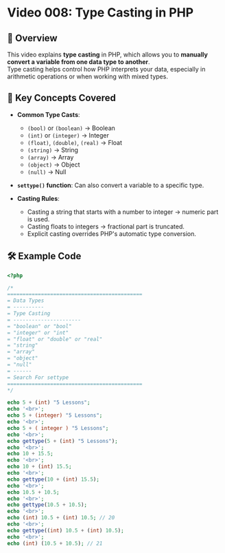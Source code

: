 # Video 008: Type Casting in PHP

## 📝 Overview

This video explains **type casting** in PHP, which allows you to **manually convert a variable from one data type to another**.  
Type casting helps control how PHP interprets your data, especially in arithmetic operations or when working with mixed types.

## 📌 Key Concepts Covered

- **Common Type Casts**:
  - `(bool)` or `(boolean)` → Boolean  
  - `(int)` or `(integer)` → Integer  
  - `(float)`, `(double)`, `(real)` → Float  
  - `(string)` → String  
  - `(array)` → Array  
  - `(object)` → Object  
  - `(null)` → Null  

- **`settype()` function**: Can also convert a variable to a specific type.  

- **Casting Rules**:
  - Casting a string that starts with a number to integer → numeric part is used.  
  - Casting floats to integers → fractional part is truncated.  
  - Explicit casting overrides PHP's automatic type conversion.

## 🛠️ Example Code

```php
<?php

/*
============================================
= Data Types
= ----------
= Type Casting
= ----------------------
= "boolean" or "bool"
= "integer" or "int"
= "float" or "double" or "real"
= "string"
= "array"
= "object"
= "null"
= ------
= Search For settype
============================================
*/

echo 5 + (int) "5 Lessons";
echo '<br>';
echo 5 + (integer) "5 Lessons";
echo '<br>';
echo 5 + ( integer ) "5 Lessons";
echo '<br>';
echo gettype(5 + (int) "5 Lessons");
echo '<br>';
echo 10 + 15.5;
echo '<br>';
echo 10 + (int) 15.5;
echo '<br>';
echo gettype(10 + (int) 15.5);
echo '<br>';
echo 10.5 + 10.5;
echo '<br>';
echo gettype(10.5 + 10.5);
echo '<br>';
echo (int) 10.5 + (int) 10.5; // 20
echo '<br>';
echo gettype((int) 10.5 + (int) 10.5);
echo '<br>';
echo (int) (10.5 + 10.5); // 21
